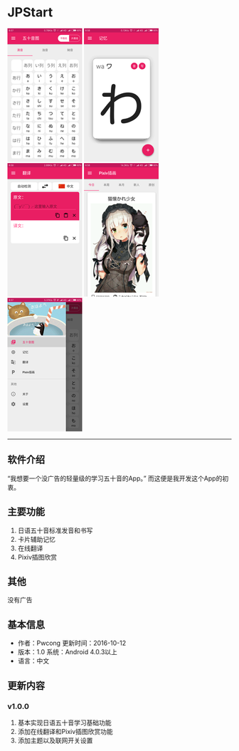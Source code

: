 # JPStart

![01](https://github.com/pwcong/SnapShot/blob/master/JPStart/imgs/1.png)
![02](https://github.com/pwcong/SnapShot/blob/master/JPStart/imgs/2.png)
![03](https://github.com/pwcong/SnapShot/blob/master/JPStart/imgs/3.png)
![04](https://github.com/pwcong/SnapShot/blob/master/JPStart/imgs/4.png)
![05](https://github.com/pwcong/SnapShot/blob/master/JPStart/imgs/5.png)

*********************

## 软件介绍
“我想要一个没广告的轻量级的学习五十音的App。”
而这便是我开发这个App的初衷。

## 主要功能
1. 日语五十音标准发音和书写
2. 卡片辅助记忆
3. 在线翻译
4. Pixiv插图欣赏

## 其他
没有广告

## 基本信息
* 作者：Pwcong	更新时间：2016-10-12
* 版本：1.0	系统：Android 4.0.3以上
* 语言：中文

## 更新内容
### v1.0.0
1. 基本实现日语五十音学习基础功能
2. 添加在线翻译和Pixiv插图欣赏功能
3. 添加主题以及联网开关设置
